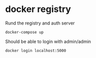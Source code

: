 # docker registry

Rund the registry and auth server
```
docker-compose up
```


Should be able to login with admin/admin
```
docker login localhost:5000
```
